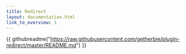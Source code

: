 ```yaml
---
title: Redirect
layout: documentation.html
link_to_overview: 1
---
```


{{ githubreadme("https://raw.githubusercontent.com/getherbie/plugin-redirect/master/README.md") }}

